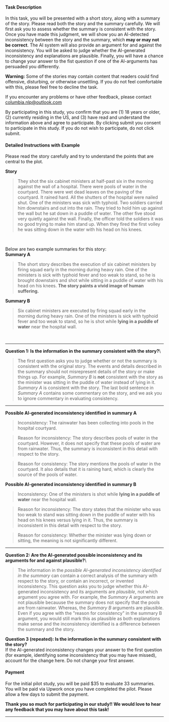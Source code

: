 #### Task Description
In this task, you will be presented with a short story, along with a summary of the story. Please read both the story and the summary carefully. We will first ask you to assess whether the summary is consistent with the story. Once you have made this judgment, we will show you an AI-detected inconsistency between the story and the summary, which **may or may not be correct**. The AI system will also provide an argument for and against the inconsistency. You will be asked to judge whether the AI-generated inconsistency and explanations are plausible. Finally, you will have a chance to change your answer to the fist question if one of the AI-arguments has persuaded you differently.

**Warning:** Some of the stories may contain content that readers could find offensive, disturbing, or otherwise unsettling. If you do not feel comfortable with this, please feel free to decline the task.

If you encounter any problems or have other feedback, please contact columbia.nlp@outlook.com

By participating in this study, you confirm that you are (1) 18 years or older, (2) currently residing in the US, and (3) have read and understand the information above and agree to participate. By clicking submit you consent to participate in this study. If you do not wish to participate, do not click submit.

#### Detailed Instructions with Example
Please read the story carefully and try to understand the points that are central to the plot. 

**Story**
>They shot the six cabinet ministers at half-past six in the morning against the wall of a hospital. There were pools of water in the courtyard. There were wet dead leaves on the paving of the courtyard. It rained hard. All the shutters of the hospital were nailed shut. One of the ministers was sick with typhoid. Two soldiers carried him downstairs and out into the rain. They tried to hold him up against the wall but he sat down in a puddle of water. The other five stood very quietly against the wall. Finally, the officer told the soldiers it was no good trying to make him stand up. When they fired the first volley he was sitting down in the water with his head on his knees.

&nbsp;

Below are two example summaries for this story:\
**Summary A**
>The short story describes the execution of six cabinet ministers by firing squad early in the morning during heavy rain. One of the ministers is sick with typhoid fever and too weak to stand, so he is brought downstairs and shot while sitting in a puddle of water with his head on his knees. **The story paints a vivid image of human suffering.**

**Summary B**
>Six cabinet ministers are executed by firing squad early in the morning during heavy rain. One of the ministers is sick with typhoid fever and too weak to stand, so he is shot while **lying in a puddle of water** near the hospital wall.

&nbsp;

---

**Question 1: Is the information in the summary consistent with the story?**\
>The first question asks you to judge whether or not the summary is consistent with the original story. The events and details described in the summary should not misrepresent details of the story or make things up.
>For example, *Summary B* is **not** consistent with the story as the minister was sitting in the puddle of water instead of lying in it.
>*Summary A* is consistent with the story. The last bold sentence in *Summary A* contains some commentary on the story, and we ask you to ignore commentary in evaluating consistency.

---

**Possible AI-generated inconsistency identified in summary A**
>Inconsistency: The rainwater has been collecting into pools in the hospital courtyard. 

>Reason for inconsistency: The story describes pools of water in the courtyard. However, it does not specify that these pools of water are from rainwater. Thus, the summary is inconsistent in this detail with respect to the story.

>Reason for consistency: The story mentions the pools of water in the courtyard. It also details that it is raining hard, which is clearly the source of the pools of water.

**Possible AI-generated inconsistency identified in summary B**
>Inconsistency: One of the ministers is shot while **lying in a puddle of water** near the hospital wall.

>Reason for inconsistency: The story states that the minister who was too weak to stand was sitting down in the puddle of water with his head on his knees versus lying in it. Thus, the summary is inconsistent in this detail with respect to the story.

>Reason for consistency: Whether the minister was lying down or sitting, the meaning is not significantly different.

---

**Question 2: Are the AI-generated possible inconsistency and its arguments for and against plausible?**\
>The information in the *possible AI-generated inconsistency identified in the summary* can contain a correct analysis of the summary with respect to the story, or contain an incorrect, or invented inconsistency. This question asks you to judge whether this AI-generated inconsistency and its arguments are *plausible*, not which argument you agree with.
>For example, the *Summary A* arguments are not plausible becauuse the summary does not specify that the pools are from rainwater.
>Whereas, the *Summary B* arguments are plausible. Even if you agree with the "reason for consistency" in the summary B argument, you would still mark this as plausible as both explanations make sense and the inconsistency identified is a difference between the summary and the story.

**Question 3 (repeated): Is the information in the summary consistent with the story?**\
If the AI-generated inconsistency changes your answer to the first question (for example, identifying some inconsistency that you may have missed), account for the change here. Do not change your first answer.

#### Payment
For the initial pilot study, you will be paid $35 to evaluate 33 summaries. You will be paid via Upwork once you have completed the pilot. Please allow a few days to submit the payment. 

**Thank you so much for participating in our study!! We would love to hear any feedback that you may have about this task!**

---
